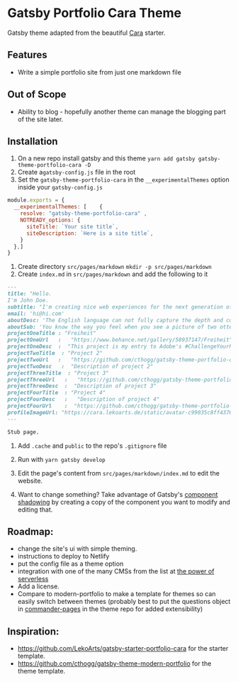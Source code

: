 # Gatsby Portfolio Cara Theme

Gatsby theme adapted from the beautiful [Cara](https://github.com/LekoArts/gatsby-starter-portfolio-cara) starter. 

## Features

- Write a simple portfolio site from just one markdown file

## Out of Scope

- Ability to blog - hopefully another theme can manage the blogging part of the site later.

## Installation

1. On a new repo install gatsby and this theme `yarn add gatsby gatsby-theme-portfolio-cara -D`
1. Create a`gatsby-config.js` file in the root
1. Set the `gatsby-theme-portfolio-cara` in the `__experimentalThemes` option inside your `gatsby-config.js` 

```js
module.exports = {
  __experimentalThemes: [    {
    resolve: "gatsby-theme-portfolio-cara" ,
    NOTREADY_options: {
      siteTitle: `Your site title`,
      siteDescription: `Here is a site title`,
    }
  },]
}
```
1. Create directory `src/pages/markdown` `mkdir -p src/pages/markdown`
1. Create `index.md` in `src/pages/markdown` and add the following to it

```markdown
---
title: "Hello.
I'm John Doe.
subtitle: "I'm creating nice web experiences for the next generation of consumer-facing companies"
email: 'hi@hi.com'
aboutDesc: 'The English language can not fully capture the depth and complexity of my thoughts. So I'm incorporating Emoji into my speech to better express myself. Winky face.'
aboutSub: 'You know the way you feel when you see a picture of two otters holding hands? That's how you're gonna feel every day. My mother cried the day I was born because she knew she’d never be prettier than me. You should make me your campaign manager. I was born for politics. I have great hair and I love lying. Captain? The kids want to know where Paulie the Pigeon is. I told them he got sucked up into an airplane engine, is that all right?'
projectOneTitle : "Freiheit"        
projectOneUrl   :   "https://www.behance.net/gallery/58937147/Freiheit"                        
projectOneDesc  :  "This project is my entry to Adobe's #ChallengeYourPerspective contest."                
projectTwoTitle  : "Project 2"     
projectTwoUrl   :   "https://github.com/cthogg/gatsby-theme-portfolio-cara"
projectTwoDesc   :  "Description of project 2"   
projectThreeTitle  : "Project 3"      
projectThreeUrl   :   "https://github.com/cthogg/gatsby-theme-portfolio-cara"
projectThreeDesc  :  "Description of project 3" 
projectFourTitle  : "Project 4"     
projectFourDesc   :   "Description of project 4"
projectFourUrl    :  "https://github.com/cthogg/gatsby-theme-portfolio-cara" 
profileImageUrl: "https://cara.lekoarts.de/static/avatar-c99035c8ff4376bb578c17e597c4baed.jpg"
---

Stub page.

```
1. Add `.cache` and `public` to the repo's `.gitignore` file

1. Run with `yarn gatsby develop`  

1. Edit the page's content from `src/pages/markdown/index.md` to edit the website.

1. Want to change something? Take advantage of Gatsby's [component shadowing](https://www.gatsbyjs.org/blog/2019-04-29-component-shadowing/) by creating a copy of the component you want to modify and editing that.

## Roadmap:

- change the site's ui with simple theming.
- instructions to deploy to Netlify
- put the config file as a theme option
- integration with one of the many CMSs from the list at [the power of serverless](https://serverless.css-tricks.com/services/cmss/)
- Add a license.
- Compare to modern-portfolio to make a template for themes so can easily switch between themes (probably best to put the questions object in [commander-pages](https://github.com/cthogg/commander-pages) in the theme repo for added extensibility) 

## Inspiration:
-  https://github.com/LekoArts/gatsby-starter-portfolio-cara for the starter template.
-  https://github.com/cthogg/gatsby-theme-modern-portfolio for the theme template.